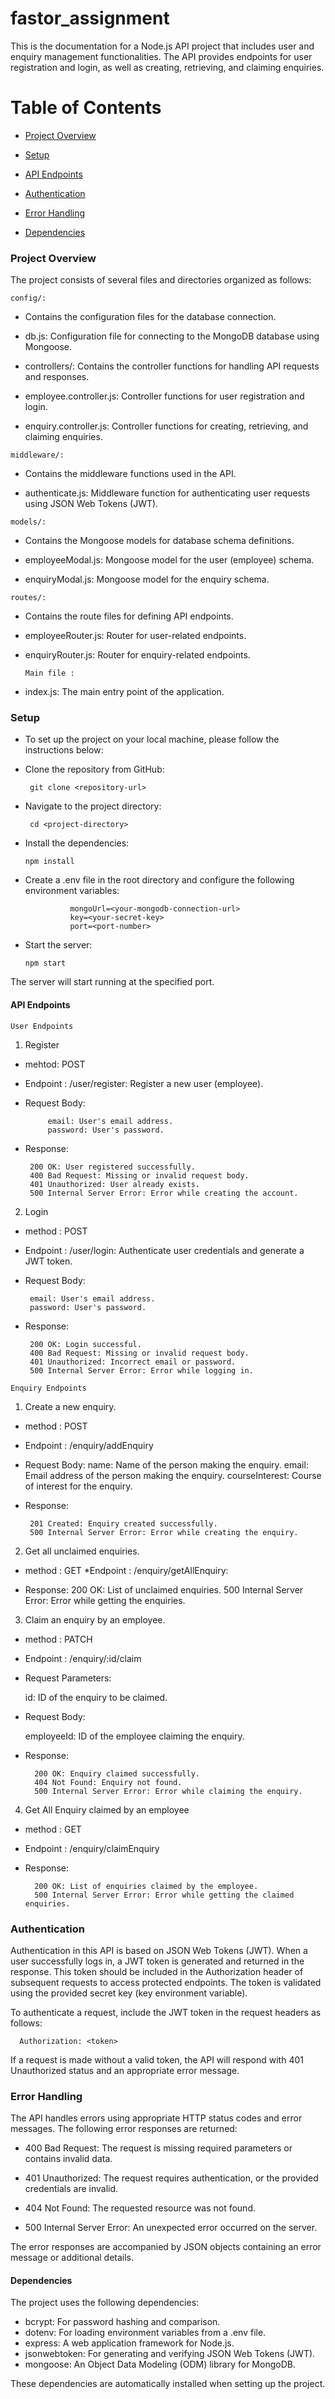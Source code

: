 # fastor_assignment
This is the documentation for a Node.js API project that includes user and enquiry management functionalities. The API provides endpoints for user registration and login, as well as creating, retrieving, and claiming enquiries.

# Table of Contents
 * [Project Overview](#project-overview) 

 * [Setup](#setup)

 * [API Endpoints](#api-endpoint)

 * [Authentication](#authentication)

 * [Error Handling](#erro-handling)

 * [Dependencies](#dependencies)

### Project Overview
The project consists of several files and directories organized as follows:

   `config/: `

 * Contains the configuration files for the database 
connection.

 * db.js: Configuration file for connecting to the MongoDB database using Mongoose.

 * controllers/: Contains the controller functions for handling API requests and responses.

 * employee.controller.js: Controller functions for user registration and login.

 * enquiry.controller.js: Controller functions for creating, retrieving, and claiming enquiries.

  `middleware/:`

   * Contains the middleware functions used in the API.

 * authenticate.js: Middleware function for authenticating user requests using JSON Web Tokens (JWT).

  `models/:`

  * Contains the Mongoose models for database schema definitions.

 * employeeModal.js: Mongoose model for the user (employee) 
 schema.

 * enquiryModal.js: Mongoose model for the enquiry schema.

  `routes/:`

   * Contains the route files for defining API endpoints.

 * employeeRouter.js: Router for user-related endpoints.

 * enquiryRouter.js: Router for enquiry-related endpoints.

   `Main file :`

  * index.js: The main entry point of the application.

 ### Setup
 * To set up the project on your local machine, please follow the instructions below:

 * Clone the repository from GitHub:


        git clone <repository-url>


 * Navigate to the project directory:

        cd <project-directory>

* Install the dependencies:

      npm install

* Create a .env file in the root directory and configure the following environment variables:

                mongoUrl=<your-mongodb-connection-url>
                key=<your-secret-key>
                port=<port-number>

 * Start the server:

       npm start

The server will start running at the specified port.

#### API Endpoints

  `User Endpoints`

  1. Register

 * mehtod: POST
 * Endpoint : /user/register: Register a new user (employee).

 * Request Body:

            email: User's email address.
            password: User's password.
 * Response:

        200 OK: User registered successfully.
        400 Bad Request: Missing or invalid request body.
        401 Unauthorized: User already exists.
        500 Internal Server Error: Error while creating the account.

    
  2. Login
  * method : POST 
  * Endpoint : /user/login: Authenticate user credentials and generate a JWT token.

 * Request Body:

        email: User's email address.
        password: User's password.

 * Response:

        200 OK: Login successful.
        400 Bad Request: Missing or invalid request body.
        401 Unauthorized: Incorrect email or password.
        500 Internal Server Error: Error while logging in.

 `Enquiry Endpoints`

1. Create a new enquiry.

* method : POST 
* Endpoint : /enquiry/addEnquiry

 * Request Body:
            name: Name of the person making the enquiry.
            email: Email address of the person making the enquiry.
            courseInterest: Course of interest for the enquiry.
 * Response:

        201 Created: Enquiry created successfully.
        500 Internal Server Error: Error while creating the enquiry.

2. Get all unclaimed enquiries.
* method : GET 
*Endpoint : /enquiry/getAllEnquiry: 

* Response:
        200 OK: List of unclaimed enquiries.
        500 Internal Server Error: Error while getting the enquiries.

3. Claim an enquiry by an employee.

* method : PATCH 
* Endpoint : /enquiry/:id/claim

* Request Parameters:

  id: ID of the enquiry to be claimed.

 * Request Body:

    employeeId: ID of the employee claiming the enquiry.
* Response:

        200 OK: Enquiry claimed successfully.
        404 Not Found: Enquiry not found.
        500 Internal Server Error: Error while claiming the enquiry.

4. Get All Enquiry claimed by an employee

* method : GET 
* Endpoint : /enquiry/claimEnquiry

* Response:

        200 OK: List of enquiries claimed by the employee.
        500 Internal Server Error: Error while getting the claimed enquiries.
### Authentication

Authentication in this API is based on JSON Web Tokens (JWT). When a user successfully logs in, a JWT token is generated and returned in the response. This token should be included in the Authorization header of subsequent requests to access protected endpoints. The token is validated using the provided secret key (key environment variable).

To authenticate a request, include the JWT token in the request headers as follows:


      Authorization: <token>

If a request is made without a valid token, the API will respond with 401 Unauthorized status and an appropriate error message.

 ### Error Handling
The API handles errors using appropriate HTTP status codes and error messages. The following error responses are returned:

 * 400 Bad Request: The request is missing required parameters or contains invalid data.

 * 401 Unauthorized: The request requires authentication, or the provided credentials are invalid.

* 404 Not Found: The requested resource was not found.

 * 500 Internal Server Error: An unexpected error occurred on the server.

The error responses are accompanied by JSON objects containing an error message or additional details.

#### Dependencies
The project uses the following dependencies:

* bcrypt: For password hashing and comparison.
* dotenv: For loading environment variables from a .env file.
* express: A web application framework for Node.js.
* jsonwebtoken: For generating and verifying JSON Web Tokens (JWT).
* mongoose: An Object Data Modeling (ODM) library for MongoDB.

These dependencies are automatically installed when setting up the project.